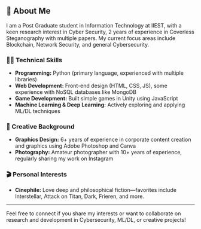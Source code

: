 ## 👋 About Me

I am a Post Graduate student in Information Technology at IIEST, with a keen research interest in Cyber Security, 2 years of experience in Coverless Steganography with multiple papers. My current focus areas include Blockchain, Network Security, and general Cybersecurity.

### 🧑‍💻 Technical Skills
- **Programming:** Python (primary language, experienced with multiple libraries)
- **Web Development:** Front-end design (HTML, CSS, JS), some experience with NoSQL databases like MongoDB
- **Game Development:** Built simple games in Unity using JavaScript
- **Machine Learning & Deep Learning:** Actively exploring and applying ML/DL techniques

### 🎨 Creative Background
- **Graphics Design:** 6+ years of experience in corporate content creation and graphics using Adobe Photoshop and Canva
- **Photography:** Amateur photographer with 10+ years of experience, regularly sharing my work on Instagram

### 🎬 Personal Interests
- **Cinephile:** Love deep and philosophical fiction—favorites include Interstellar, Attack on Titan, Dark, Frieren, and more.

---

Feel free to connect if you share my interests or want to collaborate on research and development in Cybersecurity, ML/DL, or creative projects!
